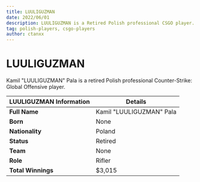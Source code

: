 ```yaml
---
title: LUULIGUZMAN
date: 2022/06/01
description: LUULIGUZMAN is a Retired Polish professional CSGO player.
tag: polish-players, csgo-players
author: ctanxx
---
```


# LUULIGUZMAN

Kamil "LUULIGUZMAN" Pala is a retired Polish professional Counter-Strike: Global Offensive player.

| **LUULIGUZMAN Information** | **Details**       |
| -------------------- | ------------------------ |
| **Full Name**        | Kamil "LUULIGUZMAN" Pala |
| **Born**             | None                     |
| **Nationality**      | Poland                   |
| **Status**           | Retired                  |
| **Team**             | None                     |
| **Role**             | Rifler                   |
| **Total Winnings**   | $3,015                   | 
